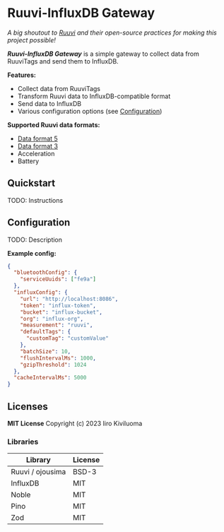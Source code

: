 # Ruuvi-InfluxDB Gateway

_A big shoutout to [Ruuvi](https://ruuvi.com/) and their open-source practices for making this project possible!_

**_Ruuvi-InfluxDB Gateway_** is a simple gateway to collect data from RuuviTags and send them to InfluxDB.

**Features:**
- Collect data from RuuviTags
- Transform Ruuvi data to InfluxDB-compatible format
- Send data to InfluxDB
- Various configuration options (see [Configuration](#configuration))

**Supported Ruuvi data formats:**
- [Data format 5](https://docs.ruuvi.com/communication/bluetooth-advertisements/data-format-5-rawv2)
- [Data format 3](https://docs.ruuvi.com/communication/bluetooth-advertisements/data-format-3-rawv1)
- Acceleration
- Battery

## Quickstart

TODO: Instructions

## Configuration

TODO: Description

**Example config:**

```json
{
  "bluetoothConfig": {
    "serviceUuids": ["fe9a"]
  },
  "influxConfig": {
    "url": "http://localhost:8086",
    "token": "influx-token",
    "bucket": "influx-bucket",
    "org": "influx-org",
    "measurement": "ruuvi",
    "defaultTags": {
      "customTag": "customValue"
    },
    "batchSize": 10,
    "flushIntervalMs": 1000,
    "gzipThreshold": 1024
  },
  "cacheIntervalMs": 5000
}
```

## Licenses

**MIT License** Copyright (c) 2023 Iiro Kiviluoma

### Libraries

| Library | License |
| --- | --- |
| Ruuvi / ojousima | BSD-3 |
| InfluxDB | MIT |
| Noble | MIT |
| Pino | MIT |
| Zod | MIT |
